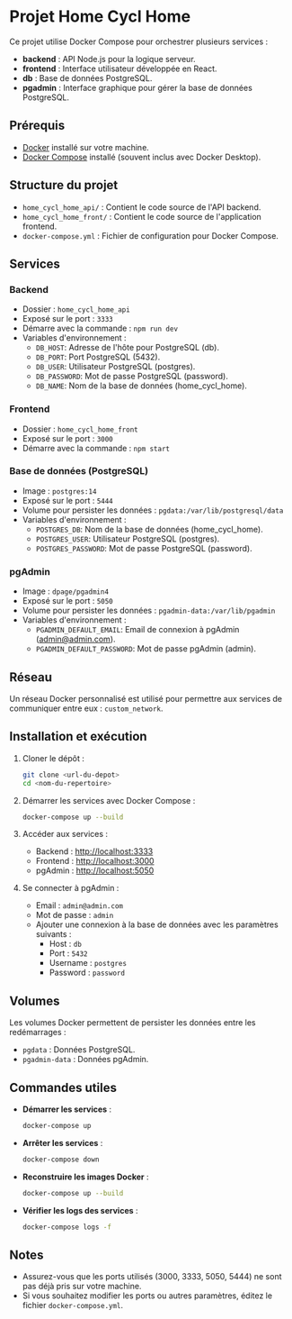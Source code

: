 
# Projet Home Cycl Home

Ce projet utilise Docker Compose pour orchestrer plusieurs services :

- **backend** : API Node.js pour la logique serveur.
- **frontend** : Interface utilisateur développée en React.
- **db** : Base de données PostgreSQL.
- **pgadmin** : Interface graphique pour gérer la base de données PostgreSQL.

## Prérequis

- [Docker](https://www.docker.com/) installé sur votre machine.
- [Docker Compose](https://docs.docker.com/compose/) installé (souvent inclus avec Docker Desktop).

## Structure du projet

- `home_cycl_home_api/` : Contient le code source de l'API backend.
- `home_cycl_home_front/` : Contient le code source de l'application frontend.
- `docker-compose.yml` : Fichier de configuration pour Docker Compose.

## Services

### Backend

- Dossier : `home_cycl_home_api`
- Exposé sur le port : `3333`
- Démarre avec la commande : `npm run dev`
- Variables d'environnement :
  - `DB_HOST`: Adresse de l'hôte pour PostgreSQL (db).
  - `DB_PORT`: Port PostgreSQL (5432).
  - `DB_USER`: Utilisateur PostgreSQL (postgres).
  - `DB_PASSWORD`: Mot de passe PostgreSQL (password).
  - `DB_NAME`: Nom de la base de données (home_cycl_home).

### Frontend

- Dossier : `home_cycl_home_front`
- Exposé sur le port : `3000`
- Démarre avec la commande : `npm start`

### Base de données (PostgreSQL)

- Image : `postgres:14`
- Exposé sur le port : `5444`
- Volume pour persister les données : `pgdata:/var/lib/postgresql/data`
- Variables d'environnement :
  - `POSTGRES_DB`: Nom de la base de données (home_cycl_home).
  - `POSTGRES_USER`: Utilisateur PostgreSQL (postgres).
  - `POSTGRES_PASSWORD`: Mot de passe PostgreSQL (password).

### pgAdmin

- Image : `dpage/pgadmin4`
- Exposé sur le port : `5050`
- Volume pour persister les données : `pgadmin-data:/var/lib/pgadmin`
- Variables d'environnement :
  - `PGADMIN_DEFAULT_EMAIL`: Email de connexion à pgAdmin ([admin@admin.com](mailto:admin@admin.com)).
  - `PGADMIN_DEFAULT_PASSWORD`: Mot de passe pgAdmin (admin).

## Réseau

Un réseau Docker personnalisé est utilisé pour permettre aux services de communiquer entre eux : `custom_network`.

## Installation et exécution

1. Cloner le dépôt :

   ```bash
   git clone <url-du-depot>
   cd <nom-du-repertoire>
   ```

2. Démarrer les services avec Docker Compose :

   ```bash
   docker-compose up --build
   ```

3. Accéder aux services :

   - Backend : [http://localhost:3333](http://localhost:3333)
   - Frontend : [http://localhost:3000](http://localhost:3000)
   - pgAdmin : [http://localhost:5050](http://localhost:5050)

4. Se connecter à pgAdmin :

   - Email : `admin@admin.com`
   - Mot de passe : `admin`
   - Ajouter une connexion à la base de données avec les paramètres suivants :
     - Host : `db`
     - Port : `5432`
     - Username : `postgres`
     - Password : `password`

## Volumes

Les volumes Docker permettent de persister les données entre les redémarrages :

- `pgdata` : Données PostgreSQL.
- `pgadmin-data` : Données pgAdmin.

## Commandes utiles

- **Démarrer les services** :

  ```bash
  docker-compose up
  ```

- **Arrêter les services** :

  ```bash
  docker-compose down
  ```

- **Reconstruire les images Docker** :

  ```bash
  docker-compose up --build
  ```

- **Vérifier les logs des services** :

  ```bash
  docker-compose logs -f
  ```

## Notes

- Assurez-vous que les ports utilisés (3000, 3333, 5050, 5444) ne sont pas déjà pris sur votre machine.
- Si vous souhaitez modifier les ports ou autres paramètres, éditez le fichier `docker-compose.yml`.
